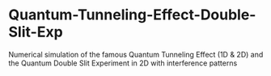 # Quantum-Tunneling-Effect-Double-Slit-Exp
Numerical simulation of the famous Quantum Tunneling Effect (1D &amp; 2D) and the Quantum Double Slit Experiment in 2D with interference patterns
